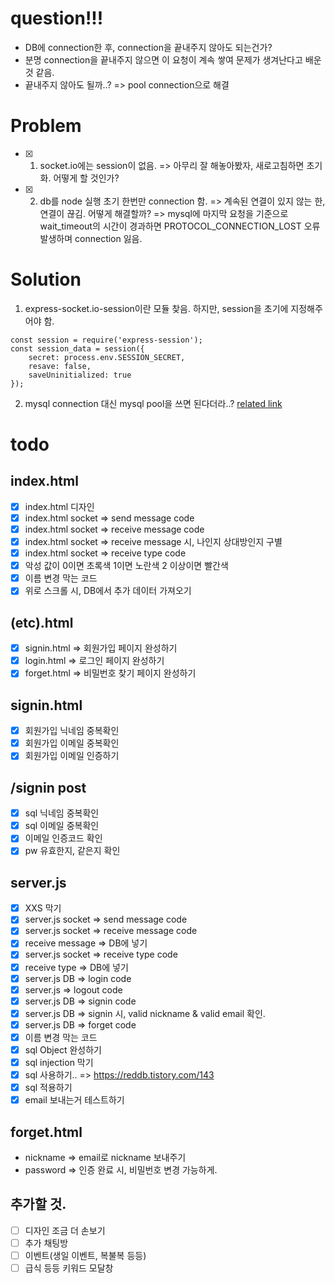 # question!!!
- DB에 connection한 후, connection을 끝내주지 않아도 되는건가?
- 분명 connection을 끝내주지 않으면 이 요청이 계속 쌓여 문제가 생겨난다고 배운 것 같음.
- 끝내주지 않아도 될까..? => pool connection으로 해결

# Problem
- [X] 1. socket.io에는 session이 없음. => 아무리 잘 해놓아봤자, 새로고침하면 초기화. 어떻게 할 것인가?
- [X] 2. db를 node 실행 초기 한번만 connection 함. => 계속된 연결이 있지 않는 한, 연결이 끊김. 어떻게 해결할까?
  => mysql에 마지막 요청을 기준으로 wait_timeout의 시간이 경과하면 PROTOCOL_CONNECTION_LOST 오류 발생하며 connection 잃음.


# Solution
 1. express-socket.io-session이란 모듈 찾음. 하지만, session을 초기에 지정해주어야 함.
``````
const session = require('express-session');
const session_data = session({
    secret: process.env.SESSION_SECRET,
    resave: false,
    saveUninitialized: true
});
``````
 2. mysql connection 대신 mysql pool을 쓰면 된다더라..?
  [related link](https://stackoverflow.com/questions/20210522/nodejs-mysql-error-connection-lost-the-server-closed-the-connection)

# todo
## index.html
- [X] index.html 디자인
- [X] index.html socket => send message code
- [X] index.html socket => receive message code
- [X] index.html socket => receive message 시, 나인지 상대방인지 구별
- [X] index.html socket => receive type code
- [X] 악성 값이 0이면 초록색 1이면 노란색 2 이상이면 빨간색
- [X] 이름 변경 막는 코드
- [X] 위로 스크롤 시, DB에서 추가 데이터 가져오기

## (etc).html
- [X] signin.html => 회원가입 페이지 완성하기
- [X] login.html => 로그인 페이지 완성하기
- [X] forget.html => 비밀번호 찾기 페이지 완성하기

## signin.html
- [X] 회원가입 닉네임 중복확인
- [X] 회원가입 이메일 중복확인
- [X] 회원가입 이메일 인증하기

## /signin post
- [X] sql 닉네임 중복확인
- [X] sql 이메일 중복확인
- [X] 이메일 인증코드 확인
- [X] pw 유효한지, 같은지 확인

## server.js
- [X] XXS 막기
- [X] server.js socket => send message code
- [X] server.js socket => receive message code
- [X] receive message => DB에 넣기
- [X] server.js socket => receive type code
- [X] receive type => DB에 넣기
- [X] server.js DB => login code
- [X] server.js => logout code
- [X] server.js DB => signin code
- [X] server.js DB => signin 시, valid nickname & valid email 확인.
- [X] server.js DB => forget code
- [X] 이름 변경 막는 코드
- [X] sql Object 완성하기
- [X] sql injection 막기
- [X] sql 사용하기.. => https://reddb.tistory.com/143
- [X] sql 적용하기
- [X] email 보내는거 테스트하기

## forget.html
 - nickname => email로 nickname 보내주기
 - password => 인증 완료 시, 비밀번호 변경 가능하게.

## 추가할 것.
 - [ ] 디자인 조금 더 손보기
 - [ ] 추가 채팅방
 - [ ] 이벤트(생일 이벤트, 복불복 등등)
 - [ ] 급식 등등 키워드 모달창